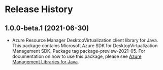 # Release History

## 1.0.0-beta.1 (2021-06-30)

- Azure Resource Manager DesktopVirtualization client library for Java. This package contains Microsoft Azure SDK for DesktopVirtualization Management SDK.  Package tag package-preview-2021-05. For documentation on how to use this package, please see [Azure Management Libraries for Java](https://aka.ms/azsdk/java/mgmt).
